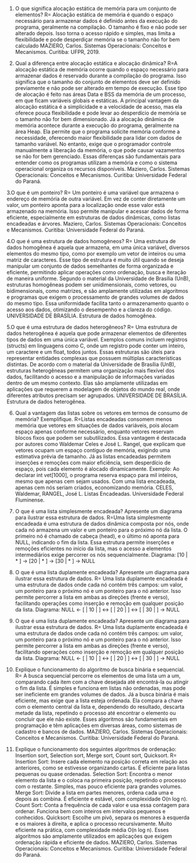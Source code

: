 1. O que significa alocação estática de memória para um conjunto de elementos?
    R= Alocação estática de memória é quando o espaço necessário para armazenar dados é definido antes da execução do programa, geralmente na compilação. O tamanho é fixo e não pode ser alterado depois. Isso torna o acesso rápido e simples, mas limita a flexibilidade e pode desperdiçar memória se o tamanho não for bem calculado
    MAZIERO, Carlos. Sistemas Operacionais: Conceitos e Mecanismos. Curitiba: UFPR, 2019.

2. Qual a diferença entre alocação estática e alocação dinâmica?
    R=A alocação estática de memória ocorre quando o espaço necessário para armazenar dados é reservado durante a compilação do programa. Isso significa que o tamanho do conjunto de elementos deve ser definido previamente e não pode ser alterado em tempo de execução. Esse tipo de alocação é feito nas áreas Data e BSS da memória de um processo, em que ficam variáveis globais e estáticas. A principal vantagem da alocação estática é a simplicidade e a velocidade de acesso, mas ela oferece pouca flexibilidade e pode levar ao desperdício de memória se o tamanho não for bem dimensionado.
    Já a alocação dinâmica de memória acontece durante a execução do programa, geralmente na área Heap. Ela permite que o programa solicite memória conforme a necessidade, oferecendo maior flexibilidade para lidar com dados de tamanho variável. No entanto, exige que o programador controle manualmente a liberação da memória, o que pode causar vazamentos se não for bem gerenciado.
    Essas diferenças são fundamentais para entender como os programas utilizam a memória e como o sistema operacional organiza os recursos disponíveis.
    Maziero, Carlos. Sistemas Operacionais: Conceitos e Mecanismos. Curitiba: Universidade Federal do Paraná.

3.O que é um ponteiro?
    R= Um ponteiro é uma variável que armazena o endereço de memória de outra variável. Em vez de conter diretamente um valor, um ponteiro aponta para a localização onde esse valor está armazenado na memória. Isso permite manipular e acessar dados de forma eficiente, especialmente em estruturas de dados dinâmicas, como listas encadeadas e árvores.
    Maziero, Carlos. Sistemas Operacionais: Conceitos e Mecanismos. Curitiba: Universidade Federal do Paraná.

4.O que é uma estrutura de dados homogêneos?
    R= Uma estrutura de dados homogênea é aquela que armazena, em uma única variável, diversos elementos do mesmo tipo, como por exemplo um vetor de inteiros ou uma matriz de caracteres. Esse tipo de estrutura é muito útil quando se deseja manipular um conjunto de dados semelhantes de forma organizada e eficiente, permitindo aplicar operações como ordenação, busca e iteração de maneira uniforme. Segundo o material da Universidade de Brasília (UnB), estruturas homogêneas podem ser unidimensionais, como vetores, ou bidimensionais, como matrizes, e são amplamente utilizadas em algoritmos e programas que exigem o processamento de grandes volumes de dados do mesmo tipo. Essa uniformidade facilita tanto o armazenamento quanto o acesso aos dados, otimizando o desempenho e a clareza do código.
    UNIVERSIDADE DE BRASÍLIA. Estrutura de dados homogênea. 

5.O que é uma estrutura de dados heterogêneos?
    R= Uma estrutura de dados heterogênea é aquela que pode armazenar elementos de diferentes tipos de dados em uma única variável. Exemplos comuns incluem registros (structs) em linguagens como C, onde um registro pode conter um inteiro, um caractere e um float, todos juntos. Essas estruturas são úteis para representar entidades complexas que possuem múltiplas características distintas. De acordo com o material da Universidade de Brasília (UnB), estruturas heterogêneas permitem uma organização mais flexível dos dados, facilitando o acesso e a manipulação de informações variadas dentro de um mesmo contexto. Elas são amplamente utilizadas em aplicações que requerem a modelagem de objetos do mundo real, onde diferentes atributos precisam ser agrupados.
    UNIVERSIDADE DE BRASÍLIA. Estrutura de dados heterogênea.    

6. Qual a vantagem das listas sobre os vetores em termos de consumo de memória? Exemplifique.
    R=Listas encadeadas consomem menos memória que vetores em situações de dados variáveis, pois alocam espaço apenas conforme necessário, enquanto vetores reservam blocos fixos que podem ser subutilizados.
    Essa vantagem é destacada por autores como Waldemar Celes e José L. Rangel, que explicam que vetores ocupam um espaço contíguo de memória, exigindo uma estimativa prévia de tamanho. Já as listas encadeadas permitem inserções e remoções com maior eficiência, sem desperdício de espaço, pois cada elemento é alocado dinamicamente.
    Exemplo:
    Ao declarar int vet[1000], o programa reserva espaço para mil inteiros, mesmo que apenas cem sejam usados. Com uma lista encadeada, apenas cem nós seriam criados, economizando memória.
    CELES, Waldemar, RANGEL, José L. Listas Encadeadas. Universidade Federal Fluminense.

7. O que é uma lista simplesmente encadeada? Apresente um diagrama para ilustrar essa estrutura de dados.
    R=Uma lista simplesmente encadeada é uma estrutura de dados dinâmica composta por nós, onde cada nó armazena um valor e um ponteiro para o próximo nó da lista. O primeiro nó é chamado de cabeça (head), e o último nó aponta para NULL, indicando o fim da lista. Essa estrutura permite inserções e remoções eficientes no início da lista, mas o acesso a elementos intermediários exige percorrer os nós sequencialmente.
    Diagrama:
    [10 | * ] → [20 | * ] → [30 | * ] → NULL
8. O que é uma lista duplamente encadeada? Apresente um diagrama para ilustrar
essa estrutura de dados.
    R= Uma lista duplamente encadeada é uma estrutura de dados onde cada nó contém três campos: um valor, um ponteiro para o próximo nó e um ponteiro para o nó anterior. Isso permite percorrer a lista em ambas as direções (frente e verso), facilitando operações como inserção e remoção em qualquer posição da lista.
    Diagrama:
    NULL ← [ | 10 | ] ↔ [ | 20 | ] ↔ [ | 30 | ] → NULL

9. O que é uma lista duplamente encadeada? Apresente um diagrama para ilustrar
essa estrutura de dados.
    R= Uma lista duplamente encadeada é uma estrutura de dados onde cada nó contém três campos: um valor, um ponteiro para o próximo nó e um ponteiro para o nó anterior. Isso permite percorrer a lista em ambas as direções (frente e verso), facilitando operações como inserção e remoção em qualquer posição da lista.
    Diagrama:
    NULL ← [ | 10 | ] ↔ [ | 20 | ] ↔ [ | 30 | ] → NULL
10. Explique o funcionamento do algoritmo de busca binária e sequencial.
    R= A busca sequencial percorre os elementos de uma lista um a um, comparando cada item com a chave desejada até encontrá-la ou atingir o fim da lista. É simples e funciona em listas não ordenadas, mas pode ser ineficiente em grandes volumes de dados.
    Já a busca binária é mais eficiente, mas exige que a lista esteja ordenada. Ela compara a chave com o elemento central da lista e, dependendo do resultado, descarta metade da lista, repetindo o processo até encontrar o elemento ou concluir que ele não existe.
    Esses algoritmos são fundamentais em programação e têm aplicações em diversas áreas, como sistemas de cadastro e bancos de dados.
    MAZIERO, Carlos. Sistemas Operacionais: Conceitos e Mecanismos. Curitiba: Universidade Federal do Paraná.
11. Explique o funcionamento dos seguintes algoritmos de ordenação: Insertion sort,
Selection sort, Merge sort, Count sort, Quicksort.
    R=
     Insertion Sort: Insere cada elemento na posição correta em relação aos anteriores, como se estivesse organizando cartas. É eficiente para listas pequenas ou quase ordenadas.
     Selection Sort: Encontra o menor elemento da lista e o coloca na primeira posição, repetindo o processo com o restante. Simples, mas pouco eficiente para grandes volumes.
     Merge Sort: Divide a lista em partes menores, ordena cada uma e depois as combina. É eficiente e estável, com complexidade O(n log n).
    Count Sort: Conta a frequência de cada valor e usa essa contagem para ordenar. Funciona bem com inteiros em intervalos pequenos e conhecidos.
    Quicksort: Escolhe um pivô, separa os menores à esquerda e os maiores à direita, e aplica o processo recursivamente. Muito eficiente na prática, com complexidade média O(n log n).
    Esses algoritmos são amplamente utilizados em aplicações que exigem ordenação rápida e eficiente de dados.
    MAZIERO, Carlos. Sistemas Operacionais: Conceitos e Mecanismos. Curitiba: Universidade Federal do Paraná.

